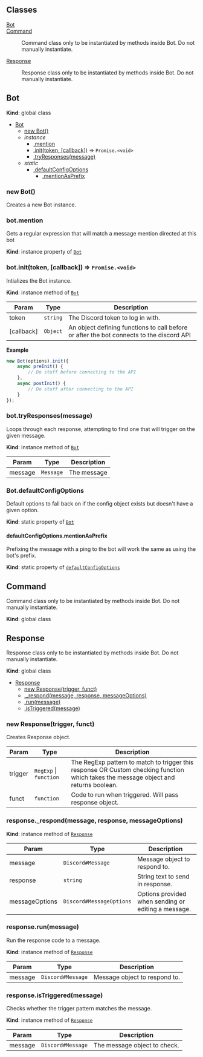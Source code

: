 ## Classes

<dl>
<dt><a href="#Bot">Bot</a></dt>
<dd></dd>
<dt><a href="#Command">Command</a></dt>
<dd><p>Command class only to be instantiated by methods inside Bot. Do not manually instantiate.</p>
</dd>
<dt><a href="#Response">Response</a></dt>
<dd><p>Response class only to be instantiated by methods inside Bot. Do not manually instantiate.</p>
</dd>
</dl>

<a name="Bot"></a>

## Bot
**Kind**: global class  

* [Bot](#Bot)
    * [new Bot()](#new_Bot_new)
    * _instance_
        * [.mention](#Bot+mention)
        * [.init(token, [callback])](#Bot+init) ⇒ <code>Promise.&lt;void&gt;</code>
        * [.tryResponses(message)](#Bot+tryResponses)
    * _static_
        * [.defaultConfigOptions](#Bot.defaultConfigOptions)
            * [.mentionAsPrefix](#Bot.defaultConfigOptions.mentionAsPrefix)

<a name="new_Bot_new"></a>

### new Bot()
Creates a new Bot instance.

<a name="Bot+mention"></a>

### bot.mention
Gets a regular expression that will match a message mention directed at this bot

**Kind**: instance property of [<code>Bot</code>](#Bot)  
<a name="Bot+init"></a>

### bot.init(token, [callback]) ⇒ <code>Promise.&lt;void&gt;</code>
Intializes the Bot instance.

**Kind**: instance method of [<code>Bot</code>](#Bot)  

| Param | Type | Description |
| --- | --- | --- |
| token | <code>string</code> | The Discord token to log in with. |
| [callback] | <code>Object</code> | An object defining functions to call before or after the bot connects to the discord API |

**Example**  
```js
new Bot(options).init({    async preInit() {        // Do stuff before connecting to the API    },    async postInit() {        // Do stuff after connecting to the API    }});
```
<a name="Bot+tryResponses"></a>

### bot.tryResponses(message)
Loops through each response, attempting to find one that will trigger on the given message.

**Kind**: instance method of [<code>Bot</code>](#Bot)  

| Param | Type | Description |
| --- | --- | --- |
| message | <code>Message</code> | The message |

<a name="Bot.defaultConfigOptions"></a>

### Bot.defaultConfigOptions
Default options to fall back on if the config object exists but doesn't have a given option.

**Kind**: static property of [<code>Bot</code>](#Bot)  
<a name="Bot.defaultConfigOptions.mentionAsPrefix"></a>

#### defaultConfigOptions.mentionAsPrefix
Prefixing the message with a ping to the bot will work the same as using the bot's prefix.

**Kind**: static property of [<code>defaultConfigOptions</code>](#Bot.defaultConfigOptions)  
<a name="Command"></a>

## Command
Command class only to be instantiated by methods inside Bot. Do not manually instantiate.

**Kind**: global class  
<a name="Response"></a>

## Response
Response class only to be instantiated by methods inside Bot. Do not manually instantiate.

**Kind**: global class  

* [Response](#Response)
    * [new Response(trigger, funct)](#new_Response_new)
    * [._respond(message, response, messageOptions)](#Response+_respond)
    * [.run(message)](#Response+run)
    * [.isTriggered(message)](#Response+isTriggered)

<a name="new_Response_new"></a>

### new Response(trigger, funct)
Creates Response object.


| Param | Type | Description |
| --- | --- | --- |
| trigger | <code>RegExp</code> \| <code>function</code> | The RegExp pattern to match to trigger this response OR Custom checking function which takes the message object and returns boolean. |
| funct | <code>function</code> | Code to run when triggered. Will pass response object. |

<a name="Response+_respond"></a>

### response.\_respond(message, response, messageOptions)
**Kind**: instance method of [<code>Response</code>](#Response)  

| Param | Type | Description |
| --- | --- | --- |
| message | <code>Discord#Message</code> | Message object to respond to. |
| response | <code>string</code> | String text to send in response. |
| messageOptions | <code>Discord#MessageOptions</code> | Options provided when sending or editing a message. |

<a name="Response+run"></a>

### response.run(message)
Run the response code to a message.

**Kind**: instance method of [<code>Response</code>](#Response)  

| Param | Type | Description |
| --- | --- | --- |
| message | <code>Discord#Message</code> | Message object to respond to. |

<a name="Response+isTriggered"></a>

### response.isTriggered(message)
Checks whether the trigger pattern matches the message.

**Kind**: instance method of [<code>Response</code>](#Response)  

| Param | Type | Description |
| --- | --- | --- |
| message | <code>Discord#Message</code> | The message object to check. |

